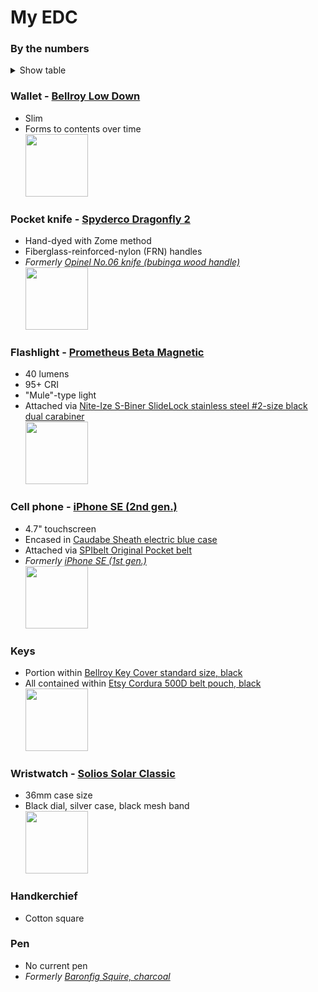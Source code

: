 # My EDC
### By the numbers
<details><summary>Show table</summary>

  
  |EDC Item|Weight (g)|Date acquired|Simplicity|Functionality|Carryability|Durability|
  |---|---|---|---|---|---|---|
  |Handkerchief||2018|⭐️⭐️⭐️⭐️⭐️|⭐️⭐️⭐️|⭐️⭐️⭐️|⭐️⭐️⭐️⭐️⭐️|
  |Knife|34|2023|⭐️⭐️⭐️⭐️|⭐️⭐️⭐️⭐️|⭐️⭐️⭐️⭐️|⭐️⭐️⭐️⭐️|
  |Flashlight|34|2022|⭐️⭐️⭐️⭐️⭐️|⭐️⭐️⭐️|⭐️⭐️⭐️|⭐️⭐️⭐️⭐️|
  |Watch||2023|⭐️⭐️⭐️⭐️⭐️|⭐️⭐️⭐️⭐️|⭐️⭐️⭐️|⭐️⭐️⭐️|
  |Wallet||2018|⭐️⭐️⭐️⭐️|⭐️⭐️⭐️⭐️|⭐️⭐️|⭐️⭐️⭐️⭐️|
  |Keys||N/A|⭐️⭐️⭐️|⭐️⭐️⭐️|⭐️⭐️⭐️⭐️|⭐️⭐️⭐️⭐️|
  |Former pen|24|2020|⭐️⭐️⭐️⭐️|⭐️⭐️|⭐️|⭐️⭐️⭐️⭐️|
  |Former knife|||⭐️⭐️⭐️⭐️⭐️|⭐️⭐️|⭐️|⭐️⭐️|
  |Former cell phone|113|2017|⭐️|⭐️⭐️⭐️|⭐️⭐️⭐️|⭐️|
  |Cell phone|148|2021|⭐️|⭐️⭐️⭐️⭐️|⭐️⭐️|⭐️|
</details>



### Wallet - [Bellroy Low Down](https://web.archive.org/web/20170706115623/https://bellroy.com/products/low-down-wallet/default/black)
* Slim
* Forms to contents over time  
[<img src="https://github.com/ast96/edc/assets/20477698/68ebfa42-eaf5-4eb3-96e7-39ba2e3b5ebf" width="100" />](https://github.com/ast96/edc/assets/20477698/68ebfa42-eaf5-4eb3-96e7-39ba2e3b5ebf)
### Pocket knife - [Spyderco Dragonfly 2](https://www.spyderco.com/catalog/details/C28ZFGR2/1056)
* Hand-dyed with Zome method
* Fiberglass-reinforced-nylon (FRN) handles
* _Formerly [Opinel No.06 knife (bubinga wood handle)](https://www.amazon.com/Opinel-Stainless-Steel-Folding-Pocket/dp/B000OEX94G?th=1)_  
[<img src="https://github.com/ast96/edc/assets/20477698/188dd253-4187-41f7-a9d9-b15108db04ee" width="100" />](https://github.com/ast96/edc/assets/20477698/188dd253-4187-41f7-a9d9-b15108db04ee)
### Flashlight - [Prometheus Beta Magnetic](https://darksucks.com/products/beta-magnetic)
* 40 lumens
* 95+ CRI
* "Mule"-type light
* Attached via [Nite-Ize S-Biner SlideLock stainless steel #2-size black dual carabiner](https://niteize.com/s-biner-slidelock-stainless-steel#color=32&size=61&inner_qty=17)  
[<img src="https://github.com/ast96/edc/assets/20477698/576b92c4-1c3e-467c-8d80-9c22f7f5ac90" width="100" />](https://github.com/ast96/edc/assets/20477698/576b92c4-1c3e-467c-8d80-9c22f7f5ac90)
### Cell phone - [iPhone SE (2nd gen.)](https://support.apple.com/kb/SP820?locale=en_US)
* 4.7" touchscreen
* Encased in [Caudabe Sheath electric blue case](https://caudabe.com/products/sheath-iphone-se-2020?variant=32575351292001)
* Attached via [SPIbelt Original Pocket belt](https://spibelt.com/collections/running-belts/products/spibelt-original-pocket)
* _Formerly [iPhone SE (1st gen.)](https://support.apple.com/kb/SP738?locale=en_US)_  
[<img src="https://github.com/ast96/edc/assets/20477698/39dafece-6b39-4dc6-acd6-ecd84439343b" width="100" />](https://github.com/ast96/edc/assets/20477698/39dafece-6b39-4dc6-acd6-ecd84439343b)
### Keys
* Portion within [Bellroy Key Cover standard size, black](https://bellroy.com/products/key-cover?color=black&material=leather&size=standard)
* All contained within [Etsy Cordura 500D belt pouch, black](https://www.etsy.com/listing/1388246171/edc-pouch-cordura-belt-pouch-zipper)  
[<img src="https://github.com/ast96/edc/assets/20477698/f721e597-a4e5-41e9-bd0a-dac07a71a956" width="100" />](https://github.com/ast96/edc/assets/20477698/f721e597-a4e5-41e9-bd0a-dac07a71a956)
### Wristwatch - [Solios Solar Classic](https://www.solioswatches.com/collections/the-solar/products/solar-watch-black-dial-silver-case-mesh-black?case%2520size=36mm)
* 36mm case size
* Black dial, silver case, black mesh band  
[<img src="https://github.com/ast96/edc/assets/20477698/a30dd4eb-659c-410b-a752-b2cd1c218cd0" width="100" />](https://github.com/ast96/edc/assets/20477698/a30dd4eb-659c-410b-a752-b2cd1c218cd0)
### Handkerchief
* Cotton square
  
  <!-- This line left intentionally blank-->
### Pen
* No current pen
* _Formerly [Baronfig Squire, charcoal](https://baronfig.com/products/squire?variant=12385312070)_
